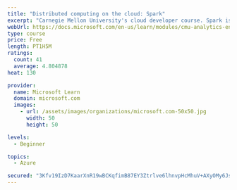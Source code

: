 ```yaml
---
title: "Distributed computing on the cloud: Spark"
excerpt: "Carnegie Mellon University's cloud developer course. Spark is an open-source cluster-computing framework with different strengths than MapReduce has. Learn about how Spark works."
webUrl: https://docs.microsoft.com/en-us/learn/modules/cmu-analytics-engines-spark/
type: course
price: Free
length: PT1H5M
ratings:
  count: 41
  average: 4.804878
heat: 130

provider:
  name: Microsoft Learn
  domain: microsoft.com
  images:
    - url: /assets/images/organizations/microsoft.com-50x50.jpg
      width: 50
      height: 50

levels:
  - Beginner

topics:
  - Azure

secured: "3Kfv19IzD7KaarXnR19wBCKqfimB87EY3Ztrlve6lhnvpHcMhuV+AXyOMy6Js+tyWeTpg/Q1iPx1hGhgKoKf0ib2icHvvFMLX43GMtkuld1lUvcFwVUaA4bb1rfhjKPkeqJY6MR+HGdVOEgTiySA9eQRyunw6AkKN1j6dRjZCiYKIYxppWdfaBiWVHKzaJg4ZHs56Bm/ipjDx0AjtC3W9iJnsvLutg8VOD18mvQ7p/mFpHXFnakXnRX9JWZR9XhOfkCMhzOE2W+lmk3Yiy/Qrb9Am3zM/iG9zpjsunHJLqPlY9AcFW6PqS0tLRspe+rr1ZIlgbvEDyb++VuliLMbUUT7Pb7TQ5ITfN8b4Ot2rWKdjbAHnzqppDqD68nSYK0EbaNaakjP67u70jL/oTw2Z4c8A9PiKVDnlTvUnInKvIo=;Q/laIMGzyuFVCzE1dPCBVQ=="
---
```


